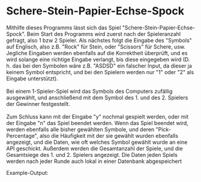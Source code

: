 <h1>Schere-Stein-Papier-Echse-Spock</h1>

<p>Mithilfe dieses Programms lässt sich das Spiel "Schere-Stein-Papier-Echse-Spock". Beim Start des Programms wird zuerst nach der Spieleranzahl gefragt, also 1 bzw 2 Spieler.
Als nächstes folgt die Eingabe des "Symbols" auf Englisch, also z.B. "Rock" für Stein, oder "Scissors" für Schere, usw. Jegliche Eingaben werden ebenfalls auf die Korrektheit
überprüft, und es wird solange eine richtige Eingabe verlangt, bis diese eingegeben wird (D. h. das bei den Symbolen wäre z.B. "ASDSD" ein falscher Input, da dieser ja keinem
Symbol entspricht, und bei den Spielern werden nur "1" oder "2" als Eingabe unterstützt). </br> </br>Bei einem 1-Spieler-Spiel wird das Symbols des Computers zufällig ausgewählt, und 
anschließend mit dem Symbol des 1. und des 2. Spielers der Gewinner festgestellt. </br></br>Zum Schluss kann mit der Eingabe "y" nochmal gespielt werden, oder mit der Eingabe "n" das
Spiel beendet werden. Wenn das Spiel beendet wird, werden ebenfalls alle bisher gewählten Symbole, und deren "Pick-Percentage", also die Häufigkeit mit der sie gewählt wurden
ebenfalls angezeigt, und die Daten, wie oft welches Symbol gewählt wurde an eine API geschickt. Außerdem werden die Gesamtanzahl der Spiele, und die Gesamtsiege des 1. und 2. Spielers angezeigt.
Die Daten jeden Spiels werden nach jeder Runde auch lokal in einer Datenbank abgespeichert</p>

<p>Example-Output:</p>
<img source="https://github.com/Nnnoooaaahhhh/5AHW_SWP_Python/blob/main/RockPaperScissors/example.PNG"/>
